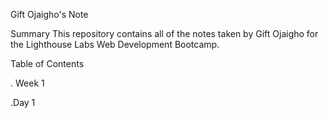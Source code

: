 Gift Ojaigho's Note

Summary
This repository contains all of the notes taken by Gift Ojaigho for the Lighthouse Labs Web Development Bootcamp.

Table of Contents

 . Week 1

   .Day 1
